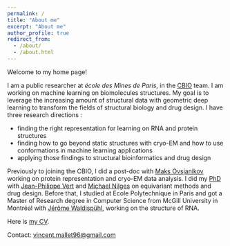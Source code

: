 ```yaml
---
permalink: /
title: "About me"
excerpt: "About me"
author_profile: true
redirect_from: 
  - /about/
  - /about.html
---
```


Welcome to my home page!

I am a public researcher at _école des Mines de Paris_, in the [CBIO](https://cbio.mines-paristech.fr/) team. I am working on machine learning on biomolecules structures. My goal is to leverage the increasing amount of structural data with geometric deep learning to transform the fields of structural biology and drug design. 
I have three research directions : 
- finding the right representation for learning on RNA and protein structures
- finding how to go beyond static structures with cryo-EM and how to use conformations in machine learning applications
- applying those findings to structural bioinformatics and drug design

Previously to joining the CBIO, I did a post-doc with [Maks Ovsjanikov](https://scholar.google.fr/citations?user=0IsSPNEAAAAJ&hl=en) working on protein representation and cryo-EM data analysis.
I did my [PhD](/files/PhD_vf.pdf) with [Jean-Philippe Vert](https://scholar.google.fr/citations?user=pqpxh7IAAAAJ&hl=en) and [Michael Nilges](https://scholar.google.fr/citations?user=FlN-N-EAAAAJ&hl=en) on equivariant methods and drug design.
Before that, I studied at Ecole Polytechnique in Paris and got a Master of Research degree in Computer Science from McGill University in Montréal with [Jérôme Waldispühl](https://scholar.google.fr/citations?user=IVZp2gQAAAAJ&hl=en), working on the structure of RNA.

Here is [my CV](/files/CV.pdf).

Contact: vincent.mallet96@gmail.com
